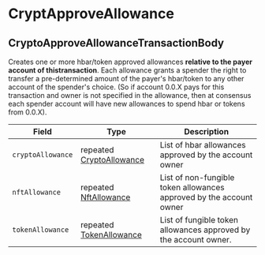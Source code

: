 # CryptApproveAllowance

## CryptoApproveAllowanceTransactionBody

Creates one or more hbar/token approved allowances **relative to the payer account of thistransaction**. Each allowance grants a spender the right to transfer a pre-determined amount of the payer's hbar/token to any other account of the spender's choice. (So if account 0.0.X pays for this transaction and owner is not specified in the allowance, then at consensus each spender account will have new allowances to spend hbar or tokens from 0.0.X).

| Field             | Type                                                                                                                                                                  | Description                                                         |
| ----------------- | --------------------------------------------------------------------------------------------------------------------------------------------------------------------- | ------------------------------------------------------------------- |
| `cryptoAllowance` | repeated [CryptoAllowance](https://github.com/theekrystallee/hedera-style-guide/blob/sdk-v1/deprecated/hedera-api/cryptocurrency-accounts/broken-reference/README.md) | List of hbar allowances approved by the account owner               |
| `nftAllowance`    | repeated [NftAllowance](https://github.com/theekrystallee/hedera-style-guide/blob/sdk-v1/deprecated/hedera-api/cryptocurrency-accounts/broken-reference/README.md)    | List of non-fungible token allowances approved by the account owner |
| `tokenAllowance`  | repeated [TokenAllowance](https://github.com/theekrystallee/hedera-style-guide/blob/sdk-v1/deprecated/hedera-api/cryptocurrency-accounts/broken-reference/README.md)  | List of fungible token allowances approved by the account owner.    |
